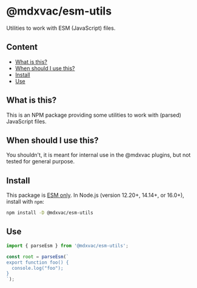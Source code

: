 # @mdxvac/esm-utils

Utilities to work with ESM (JavaScript) files.

## Content

- [What is this?](#what-is-this)
- [When should I use this?](#when-should-i-use-this)
- [Install](#install)
- [Use](#use)

## What is this?

This is an NPM package providing some utilities to work with (parsed) JavaScript files.

## When should I use this?

You shouldn't, it is meant for internal use in the @mdxvac plugins, but not tested for general purpose.

## Install

This package is [ESM only](https://gist.github.com/sindresorhus/a39789f98801d908bbc7ff3ecc99d99c).
In Node.js (version 12.20+, 14.14+, or 16.0+), install with `npm`:

```sh
npm install -D @mdxvac/esm-utils
```

## Use

```js
import { parseEsm } from '@mdxvac/esm-utils';

const root = parseEsm(`
export function foo() {
  console.log("foo");
}
`);
```
